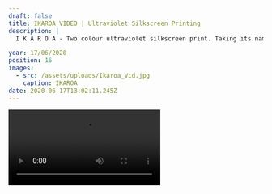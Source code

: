 ```yaml
---
draft: false
title: IKAROA VIDEO | Ultraviolet Silkscreen Printing
description: |
  I K A R O A - Two colour ultraviolet silkscreen print. Taking its name from the Maori word for ‘the long fish that gave birth to all the stars in the Milky Way’ depicts a carp, bringing together Japanese and Maori culture within a retro framework. Tune by: Chaos In The CBD - Dusty Sundays

year: 17/06/2020
position: 16
images:
  - src: /assets/uploads/Ikaroa_Vid.jpg
    caption: IKAROA                   
date: 2020-06-17T13:02:11.245Z
---
```


 <!-- Add your local MP4 video with styling -->
  <video class="responsive-video" controls>
    <source src="/assets/videos/rob_green_Ikaroa_web.mp4" type="video/mp4">
  </video>